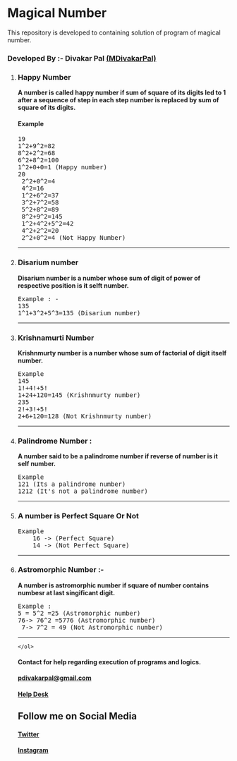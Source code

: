 # Magical Number
This repository is developed to containing solution of program of magical number.
<h3>Developed By :- Divakar Pal <a href="https://github.com/MDivakarPal">(MDivakarPal)</a></h3>
<ol>
  <li><h3>Happy Number </h3>
    <b>A number is called happy number if sum of square of its digits
led to 1 after a sequence of step in each step number is replaced by sum of
      square of its digits.</b><br>
    <h4>Example</h4>
    <pre>19
1^2+9^2=82
8^2+2^2=68
6^2+8^2=100
1^2+0+0=1 (Happy number)
20
 2^2+0^2=4
 4^2=16
 1^2+6^2=37
 3^2+7^2=58
 5^2+8^2=89
 8^2+9^2=145
 1^2+4^2+5^2=42
 4^2+2^2=20
 2^2+0^2=4 (Not Happy Number)</pre></li>
    <hr>
  <li><h3>Disarium number </h3>
<b>Disarium number is a number whose sum of digit of power of respective position is 
  it selft number.</b>
<pre>Example : -
135
1^1+3^2+5^3=135 (Disarium number)</pre></li><hr>
  <li><h3>Krishnamurti Number</h3>
    <b>Krishnmurty number is a number whose sum of factorial of digit itself number.</b>
<pre>Example
145
1!+4!+5!
1+24+120=145 (Krishnmurty number)
235
2!+3!+5!
2+6+120=128 (Not Krishnmurty number)</pre></li><hr>
  <li><h3>  Palindrome Number :</h3>
    <b>A number said to be a palindrome number if reverse of number is it self number.</b>
<pre>Example 
121 (Its a palindrome number)
1212 (It's not a palindrome number)</pre></li><hr>
  <li><h3>A number is Perfect Square Or Not</h3>
    <pre>Example
    16 -> (Perfect Square)
    14 -> (Not Perfect Square)</pre></li><hr>
  <li><h3>Astromorphic Number :-</h3>
<b>A number is astromorphic number if square of number contains numbesr at last singificant digit.</b>
<pre>Example :
5 = 5^2 =25 (Astromorphic number)
76-> 76^2 =5776 (Astromorphic number)
 7-> 7^2 = 49 (Not Astromorphic number)</pre></li><hr>

    </ol>
<h4>Contact for help regarding execution of programs and logics.</h4> 
<b><a href="https://mail.google.com/mail/u/1/#inbox?compose=VpCqJbPWSnzGvNkrQRMNcGvhqXHNQGGlnWRprSwjPqsRKsZtXNRSsWpwLCnjwNmJTPGxBGq">pdivakarpal@gmail.com</a></b>
<h4><a href="https://docs.google.com/forms/d/e/1FAIpQLSeT3cVPGKTGGD7Kln8Yxy5sykAtxC98U05jHiZJeSugyxiokA/viewform?usp=sf_link" target="_blank">Help Desk</a></h4>
<h2>Follow me on Social Media</h2>
<h4><a href="https://twitter.com/MDivakarPal">Twitter</a></h4>
<h4><a href="https://www.instagram.com/mdivakarpal/">Instagram</a></h4>

